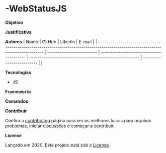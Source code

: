 # -WebStatusJS



**Objetivo**



**Justificativa**



**Autores**
| 
Nome                      | GitHub                                   | Likedin                                                 | E-mail                    |
| -------------------------------------------------------------------------------------------------------------------------------- | ------------------------- | ---------------------------------------- | ------------------------------------------------------- | ------------------------- |
| 


**Tecnologias**

- JS

**Frameworks**


**Comandos**

**Contribuir**

Confira a [contributing](https://github.com/Carloseduardozero/-WebStatusJS/blob/master/CONTRIBUTING.md) página para ver os melhores locais para arquivar problemas, iniciar discussões e começar a contribuir.


**License**

Lançado em 2020.
Este projeto está sob a [License](https://github.com/Carloseduardozero/-WebStatusJS/blob/master/LICENCE).
